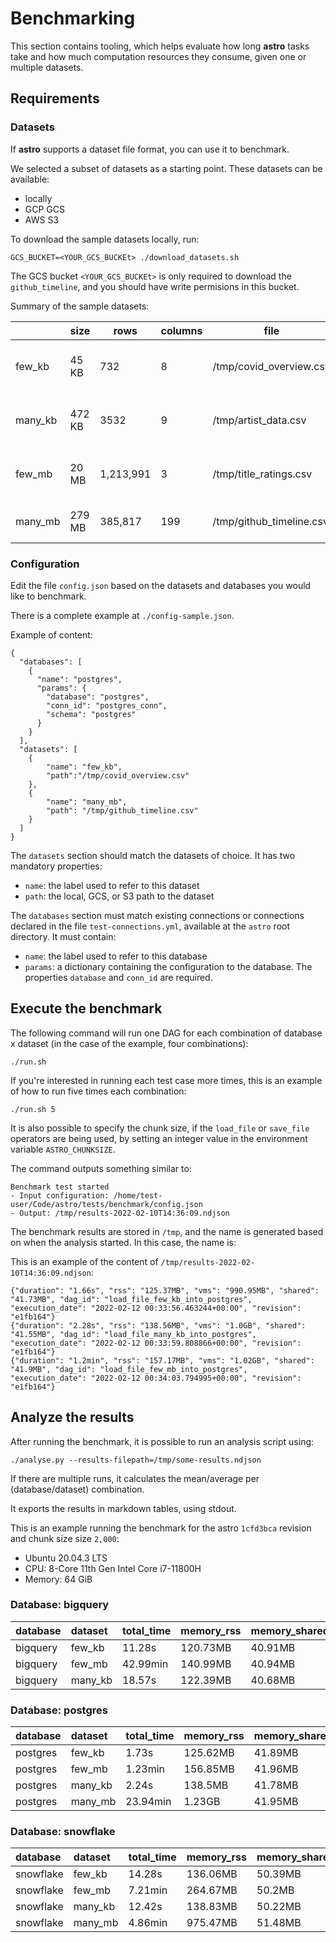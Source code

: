# Benchmarking

This section contains tooling, which helps evaluate how long **astro** tasks take and how much computation resources they consume, given one or multiple datasets.


## Requirements

### Datasets

If **astro** supports a dataset file format, you can use it to benchmark.

We selected a subset of datasets as a starting point. These datasets can be available:
* locally
* GCP GCS
* AWS S3

To download the sample datasets locally, run:

```
GCS_BUCKET=<YOUR_GCS_BUCKEt> ./download_datasets.sh
```

The GCS bucket `<YOUR_GCS_BUCKEt>` is only required to download the `github_timeline`, and you should have write permisions in this bucket.

Summary of the sample datasets:


|         | size   | rows      | columns | file                     |                            |
|---------|--------|-----------|---------|--------------------------|----------------------------|
| few_kb  | 45 KB  | 732       | 8       | /tmp/covid_overview.csv  | UK Covid overview sample   |
| many_kb | 472 KB | 3532      | 9       | /tmp/artist_data.csv     | Tate Gallery artist sample |
| few_mb  | 20 MB  | 1,213,991 | 3       | /tmp/title_ratings.csv   | IMDB title ratings sample  |
| many_mb | 279 MB | 385,817   | 199     | /tmp/github_timeline.csv | Github timeline sample     |


### Configuration

Edit the file `config.json` based on the datasets and databases you would like to benchmark.

There is a complete example at `./config-sample.json`.

Example of content:
```
{
  "databases": [
    {
      "name": "postgres",
      "params": {
        "database": "postgres",
        "conn_id": "postgres_conn",
        "schema": "postgres"
      }
    }
  ],
  "datasets": [
    {
        "name": "few_kb",
        "path":"/tmp/covid_overview.csv"
    },
    {
        "name": "many_mb",
        "path": "/tmp/github_timeline.csv"
    }
  ]
}
```

The `datasets` section should match the datasets of choice. It has two mandatory properties:
* `name`: the label used to refer to this dataset
* `path`: the local, GCS, or S3 path to the dataset

The `databases` section must match existing connections or connections declared in the file `test-connections.yml`, available at the `astro` root directory. It must contain:
* `name`: the label used to refer to this database 
* `params`: a dictionary containing the configuration to the database. The properties `database` and `conn_id` are required.


## Execute the benchmark

The following command will run one DAG for each combination of database x dataset (in the case of the example, four combinations):
```
./run.sh

```

If you're interested in running each test case more times, this is an example of how to run five times each combination:
```
./run.sh 5
```

It is also possible to specify the chunk size, if the `load_file` or `save_file` operators are being used, by setting an integer value in the environment variable `ASTRO_CHUNKSIZE`.

The command outputs something similar to:
```
Benchmark test started
- Input configuration: /home/test-user/Code/astro/tests/benchmark/config.json
- Output: /tmp/results-2022-02-10T14:36:09.ndjson
```

The benchmark results are stored in `/tmp`, and the name is generated based on when the analysis started. In this case, the name is:

This is an example of the content of `/tmp/results-2022-02-10T14:36:09.ndjson`:
```
{"duration": "1.66s", "rss": "125.37MB", "vms": "990.95MB", "shared": "41.73MB", "dag_id": "load_file_few_kb_into_postgres", "execution_date": "2022-02-12 00:33:56.463244+00:00", "revision": "e1fb164"}
{"duration": "2.28s", "rss": "138.56MB", "vms": "1.0GB", "shared": "41.55MB", "dag_id": "load_file_many_kb_into_postgres", "execution_date": "2022-02-12 00:33:59.808866+00:00", "revision": "e1fb164"}
{"duration": "1.2min", "rss": "157.17MB", "vms": "1.02GB", "shared": "41.9MB", "dag_id": "load_file_few_mb_into_postgres", "execution_date": "2022-02-12 00:34:03.794995+00:00", "revision": "e1fb164"}
```


## Analyze the results

After running the benchmark, it is possible to run an analysis script using:

```
./analyse.py --results-filepath=/tmp/some-results.ndjson
```

If there are multiple runs, it calculates the mean/average per (database/dataset) combination.

It exports the results in markdown tables, using stdout.

This is an example running the benchmark for the astro `1cfd3bca` revision and chunk size size `2,000`:
* Ubuntu 20.04.3 LTS
* CPU: 8-Core 11th Gen Intel Core i7-11800H
* Memory: 64 GiB


### Database: bigquery
 
| database   | dataset   | total_time   | memory_rss   | memory_shared   | memory_pss   | cpu_time_user   | cpu_time_system   |
|:-----------|:----------|:-------------|:-------------|:----------------|:-------------|:----------------|:------------------|
| bigquery   | few_kb    | 11.28s       | 120.73MB     | 40.91MB         | 118.02MB     | 3.5s            | 1.63s             |
| bigquery   | few_mb    | 42.99min     | 140.99MB     | 40.94MB         | 138.21MB     | 20.07s          | 2.27s             |
| bigquery   | many_kb   | 18.57s       | 122.39MB     | 40.68MB         | 119.74MB     | 3.55s           | 1.58s             |


### Database: postgres

| database   | dataset   | total_time   | memory_rss   | memory_shared   | memory_pss   | cpu_time_user   | cpu_time_system   |
|:-----------|:----------|:-------------|:-------------|:----------------|:-------------|:----------------|:------------------|
| postgres   | few_kb    | 1.73s        | 125.62MB     | 41.89MB         | 122.95MB     | 1.95s           | 1.4s              |
| postgres   | few_mb    | 1.23min      | 156.85MB     | 41.96MB         | 154.15MB     | 1.09min         | 1.74s             |
| postgres   | many_kb   | 2.24s        | 138.5MB      | 41.78MB         | 135.95MB     | 2.4s            | 1.38s             |
| postgres   | many_mb   | 23.94min     | 1.23GB       | 41.95MB         | 1.23GB       | 22.15min        | 31.5s             |


### Database: snowflake
 
| database   | dataset   | total_time   | memory_rss   | memory_shared   | memory_pss   | cpu_time_user   | cpu_time_system   |
|:-----------|:----------|:-------------|:-------------|:----------------|:-------------|:----------------|:------------------|
| snowflake  | few_kb    | 14.28s       | 136.06MB     | 50.39MB         | 132.96MB     | 3.12s           | 1.48s             |
| snowflake  | few_mb    | 7.21min      | 264.67MB     | 50.2MB          | 261.61MB     | 25.95s          | 3.27s             |
| snowflake  | many_kb   | 12.42s       | 138.83MB     | 50.22MB         | 135.85MB     | 3.17s           | 1.48s             |
| snowflake  | many_mb   | 4.86min      | 975.47MB     | 51.48MB         | 972.4MB      | 41.67s          | 5.03s             |
